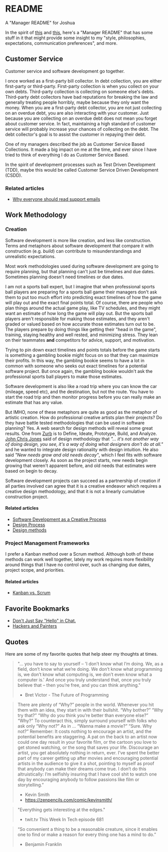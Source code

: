 # README  

A "Manager README" for Joshua

In the spirit of [this](https://hackernoon.com/12-manager-readmes-from-silicon-valleys-top-tech-companies-26588a660afe?gi=c9fee3efea74) and [this](https://soapboxhq.com/blog/management-skills/49-manager-readmes), here's a "Manager README" that has some stuff in it that might provide some insight to my "style, philosophies, expectations, communication preferences", and more.  

## Customer Service  

Customer service and software development go together.  

I once worked as a first-party bill collector. In debt collection, you are either first-party or third-party. First-party collection is when you collect on your own debts. Third-party collection is collecting on someone else's debts. Third-party debt collectors have bad reputations for breaking the law and generally treating people horribly, maybe because they only want the money. When you are a first-party debt collector, you are not just collecting on an overdue debt, you are also interacting with your customer. Just because you are collecting on an overdue debt does not mean you forget about customer service. In fact, maintaining a high standard of customer service will probably increase your chances of collecting on the debt. The debt collector's goal is to assist the customer in repaying their debt.  

One of my managers described the job as Customer Service Based Collections. It made a big impact on me at the time, and ever since I have tried to think of everything I do as Customer Service Based.  

In the spirit of development processes such as Test Driven Development (TDD), maybe this would be called Customer Service Driven Development (CSDD).  

### Related articles  

- [Why everyone should read support emails](https://medium.com/@simonschultzdk/why-everyone-should-read-support-emails-42ca2172e23e)  

## Work Methodology  

### Creation  

Software development is more like creation, and less like construction. Terms and metaphors about software development that compare it with construction (e.g. _build_) can contribute to misunderstandings and unrealistic expectations.  

Most work methodologies used during software development are going to require planning, but that planning can't just be timelines and due dates. Sometimes planning doesn't need timelines or due dates.  

I am not a sports ball expert, but I imagine that when professional sports ball players are preparing for a sports ball game their managers don't ask them to put too much effort into predicting exact timelines of how the game will play out and the exact final points total. Of course, there are people who plan things around the actual game play, like TV schedules, and they might want an estimate of how long the game will play out. But the sports ball players aren't responsible for making those estimates, and they aren't graded or valued based on how accurate those estimates turn out to be. The players prepare by doing things like getting their "head in the game", training, staying healthy and well rested, and minimizing stress. They lean on their teammates __and__ competitors for advice, support, and motivation.  

Trying to pin down exact timelines and points totals before the game starts is something a gambling bookie might focus on so that they can maximize their profits. In this way, the gambling bookie seems to have a lot in common with someone who seeks out exact timelines for a potential software project. But once again, the gambling bookie wouldn't ask the professional sports ball players to make those estimates.  

Software development is also like a road trip where you can know the car (mileage, speed etc), and the destination, but not the route. You have to start the road trip and then monitor progress before you can really make an estimate that has any value.  

But IMHO, none of these metaphors are quite as good as the metaphor of artistic creation. How do professional creative artists plan their projects? Do they have battle tested methodologies that can be used in software planning? Yes. A web search for design methods will reveal some great results. One from [Zurb](https://zurb.com/word/design-process) is to Define, Ideate, Prototype, Build, and Analyze. [John Chris Jones](https://en.wikipedia.org/wiki/John_Chris_Jones) said of design methodology that _"... it's not another way of doing design, you see, it's a way of doing what designers don't do at all."_ and he wanted to integrate design rationality with design intuition. He also said _"New needs grow and old needs decay"_, which I feel fits with software development closely. As soon as the project starts, new needs begin growing that weren't apparent before, and old needs that estimates were based on begin to decay.  

Software development projects can succeed as a partnership of creation if all parties involved can agree that it is a creative endeavor which requires a creative design methodology, and that it is not a linearly cumulative construction project.  

#### Related articles  

- [Software Development as a Creative Process](https://skookum.com/blog/software-development-as-a-creative-process)  
- [Design Process](https://zurb.com/word/design-process)  
- [Design methods](https://en.wikipedia.org/wiki/Design_methods)  

### Project Management Frameworks  

I prefer a Kanban method over a Scrum method. Although both of these methods can work well together, lately my work requires more flexibility around things that I have no control over, such as changing due dates, project scope, and priorities.  

#### Related articles  

- [Kanban vs. Scrum](https://leankit.com/learn/kanban/kanban-vs-scrum/)  

## Favorite Bookmarks  

- [Don't Just Say "Hello" in Chat.](https://nohello.com)  
- [Hackers and Painters](http://www.paulgraham.com/hp.html)  

## Quotes  

Here are some of my favorite quotes that help steer my thoughts at times.  

> "… you have to say to yourself – 'I don’t know what I’m doing. We, as a field, don’t know what we’re doing. We don’t know what programming is, we don’t know what computing is, we don’t even know what a computer is.' And once you truly understand that, once you truly believe that – then you’re free, and you can think anything."  
> - Bret Victor - The Future of Programming

> There are plenty of “Why?” people in the world. Whenever you hit them with an idea, they start in with their bullshit.
> “Why bother?”
> “Why try that?”
> “Why do you think you’re better than everyone else?”
> “Why?”
> To counteract this, simply surround yourself with folks who ask only “Why not?” As in …
> “Wanna make a movie?”
> “Sure. Why not?”
> Remember: It costs nothing to encourage an artist, and the potential benefits are staggering. A pat on the back to an artist now could one day result in your favorite film, or the cartoon you love to get stoned watching, or the song that saves your life. Discourage an artist, you get absolutely nothing in return, ever. I’ve spent the better part of my career getting up after movies and encouraging potential artists in the audience to give it a shot, pointing to myself as proof that anybody can make their dreams come true. I don’t do this altruistically: I’m selfishly insuring that I have cool shit to watch one day by encouraging anybody to follow passions like film or storytelling.”
> - Kevin Smith
> - https://zenpencils.com/comic/kevinsmith/

> "Everything gets interesting at the edges."
> - twit.tv This Week In Tech episode 681

> “So convenient a thing to be a reasonable creature, since it enables one to find or make a reason for every thing one has a mind to do.”
> - Benjamin Franklin

